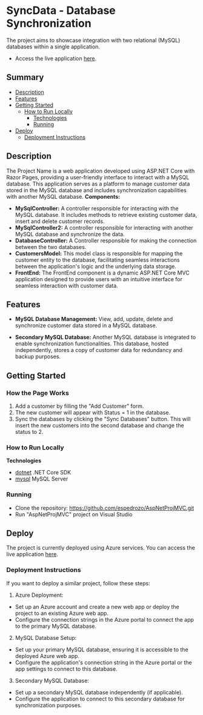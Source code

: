 # SyncData - Database Synchronization
The project aims to showcase integration with two relational (MySQL) databases within a single application.
- Access the live application [here](https://aspnetprojmvc20240125005454.azurewebsites.net/).

## Summary

- [Description](#description)
- [Features](#features)
- [Getting Started](#getting-started)
  - [How to Run Locally](#how-to-run-locally)
     - [Technologies](#technologies)
     - [Running](#running)
- [Deploy](#deploy)
   - [Deployment Instructions](#deployment-instructions)

## Description
The Project Name is a web application developed using ASP.NET Core with Razor Pages, providing a user-friendly interface to interact with a MySQL database.
This application serves as a platform to manage customer data stored in the MySQL database and includes synchronization capabilities with another MySQL database.
**Components:**
- **MySqlController:** A controller responsible for interacting with the MySQL database. It includes methods to retrieve existing customer data, insert and delete customer records.
- **MySqlController2:** A controller responsible for interacting with another MySQL database and synchronize the data.
- **DatabaseController:** A Controller responsible for making the connection between the two databases.
- **CustomersModel:** This model class is responsible for mapping the customer entity to the database, facilitating seamless interactions between the application's logic and the underlying data storage.
- **FrontEnd:** The FrontEnd component is a dynamic ASP.NET Core MVC application designed to provide users with an intuitive interface for seamless interaction with customer data.

## Features

- **MySQL Database Management:** View, add, update, delete and synchronize customer data stored in a MySQL database.

- **Secondary MySQL Database:** Another MySQL database is integrated to enable synchronization functionalities. 
This database, hosted independently, stores a copy of customer data for redundancy and backup purposes.

## Getting Started
### How the Page Works
1. Add a customer by filling the "Add Customer" form.
2. The new customer will appear with Status = 1 in the database.
3. Sync the databases by clicking the "Sync Databases" button. This will insert the new customers into the second database and change the status to 2.

### How to Run Locally
**Technologies**
- [dotnet](https://dotnet.microsoft.com/download) .NET Core SDK
- [mysql](https://dev.mysql.com/downloads/installer/) MySQL Server

### Running
- Clone the repository: https://github.com/espedrozo/AspNetProjMVC.git
- Run "AspNetProjMVC" project on Visual Studio


## Deploy
The project is currently deployed using Azure services. You can access the live application [here](https://aspnetprojmvc20240125005454.azurewebsites.net/).

### Deployment Instructions

If you want to deploy a similar project, follow these steps:

1. Azure Deployment:
- Set up an Azure account and create a new web app or deploy the project to an existing Azure web app.
- Configure the connection strings in the Azure portal to connect the app to the primary MySQL database.

2. MySQL Database Setup:
- Set up your primary MySQL database, ensuring it is accessible to the deployed Azure web app.
- Configure the application's connection string in the Azure portal or the app settings to connect to this database.

3. Secondary MySQL Database:
- Set up a secondary MySQL database independently (if applicable).
- Configure the application to connect to this secondary database for synchronization purposes.
